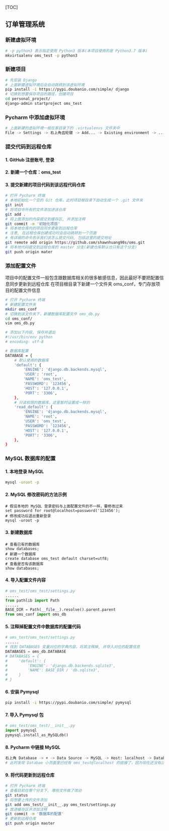 [TOC]

## 订单管理系统

### 新建虚拟环境

```bash
# -p python3 表示指定使用 Python3 版本(本项目使用的是 Python3.7 版本)
mkvirtualenv oms_test -p python3
```

### 新建项目

```bash
# 先安装 Django
# 上面新建虚拟环境后会自动跳转到该虚拟环境
pip install -i https://pypi.doubanio.com/simple/ django
# 切换到想要保存项目的路径，创建项目
cd personal_project/
django-admin startproject oms_test
```

### Pycharm 中添加虚拟环境

```bash
# 上面新建的虚拟环境一般在家目录下的 .virtualenvs 文件夹中
File -> Settings -> 右上角齿轮键 -> Add... -> Existing environment -> ... -> 找到家目录下的 .virtualenvs 文件夹 -> 找到新建的虚拟环境文件夹 oms_test -> bin -> python3.7 -> OK -> Apply -> OK -> 点击 Pycharm 的 Terminal, 查看是否在新建的虚拟环境中 -> (oms_test) yanfa@yanfa-H110SD3-C:~/personal_project/oms_test$
```

### 提交代码到远程仓库

#### 1. GitHub 注册账号, 登录

#### 2. 新建一个仓库：oms_test

#### 3. 提交新建的项目代码到该远程代码仓库

```bash
# 打开 Pycharm 终端
# 本地初始化一个空的 Git 仓库，此时项目根目录下自动生成一个 .git 文件夹
git init 
# 将项目中所有的文件添加进该仓库
git add .
# 将上面添加的内容提交到缓存区, 并添加注释
git commit -m '初始化项目'
# 将本地仓库内的项目同步更新到远程仓库
# 注意, 在远程仓库创建成功时会自动跳转到一个页面
# 有详细的命令告诉我们该怎么提交代码, 包括这里的提交地址
git remote add origin https://github.com/shawnhuang90s/oms.git
# 将本地代码提交到远程仓库的 master 分支(新建仓库默认也只有这个分支)
git push origin mater
```

### 添加配置文件

项目中的配置文件一般包含跟数据库相关的很多敏感信息，因此最好不要把配置信息同步更新到远程仓库
在项目根目录下新建一个文件夹 oms_conf，专门存放项目的配置文件信息

```bash
# 打开 Pycharm 终端
# 新建配置文件夹
mkdir oms_conf
# 切换到该文件夹下，新建数据库配置文件 oms_db.py
cd oms_conf/
vim oms_db.py

# 添加以下内容, 保存并退出
#!/usr/bin/env python
# encoding: utf-8

# 数据库配置
DATABASE = {
    # 默认使用的数据库
    'default': {
        'ENGINE': 'django.db.backends.mysql',
        'USER': 'root',
        'NAME': 'oms_test',
        'PASSWORD': '123456',
        'HOST': '127.0.0.1',
        'PORT': '3306',
    },
    # 只读权限的数据库，这里暂时设置成一样的
    'read_default': {
        'ENGINE': 'django.db.backends.mysql',
        'NAME': 'root',
        'USER': 'oms_test',
        'PASSWORD': '123456',
        'HOST': '127.0.0.1',
        'PORT': '3306',
    },
}
```

### MySQL 数据库的配置

#### 1. 本地登录 MySQL 

```bash
mysql -uroot -p
```

#### 2. MySQL 修改密码的方法示例

```mysql
# 假设本地的 MySQL 登录密码与上面配置文件的不一样，要修改过来
set password for root@localhost=password('123456');
# 修改成功后退出重新登录
mysql -uroot -p
```

#### 3. 新建数据库

```mysql
# 查看已有的数据库
show databases;
# 新建一个数据库
create database oms_test default charset=utf8;
# 查看是否有该数据库
show databases;
```

#### 4. 导入配置文件内容

```python
# oms_test/oms_test/settings.py
......
from pathlib import Path
......
BASE_DIR = Path(__file__).resolve().parent.parent
from oms_conf import oms_db
```

#### 5. 注释掉配置文件中数据库的配置代码

```python
# oms_test/oms_test/settings.py
......
# 找到 DATABASES 变量对应的字典内容，将其注释掉, 并导入对应的配置信息
DATABASES = oms_db.DATABASE
# DATABASES = {
#     'default': {
#         'ENGINE': 'django.db.backends.sqlite3',
#         'NAME': BASE_DIR / 'db.sqlite3',
#     }
# }
```

#### 6. 安装 Pymysql

```bash
pip install -i https://pypi.doubanio.com/simple/ pymysql
```

#### 7. 导入 Pymysql 包

```python
# oms_test/oms_test/__init__.py
import pymysql
pymysql.install_as_MySQLdb()
```

#### 8. Pycharm 中链接 MySQL

```bash
右上角 Database -> + -> Data Source -> MySQL -> Host: localhost -> Database: oms_test -> User: root -> Password: 123456 -> Test Connection(显示成功) -> Apply -> OK
# 此时发现 Databae 小页面里已经有 oms_test@localhost 的链接了，因为现在还没有迁移数据库, 所以 schemas 的 oms_test 数据库里还没有任何表信息
```

#### 9. 将代码更新到远程仓库

```bash
# 打开 Pycharm 终端
# 查看目前在哪个分支下, 哪些文件做了改动
git status
# 将想要上传的文件添加
git add oms_test/__init__.py oms_test/settings.py
# 放进缓存区并添加注释
git commit -m '数据库的配置'
# 更新到远程仓库
git push origin master
```







